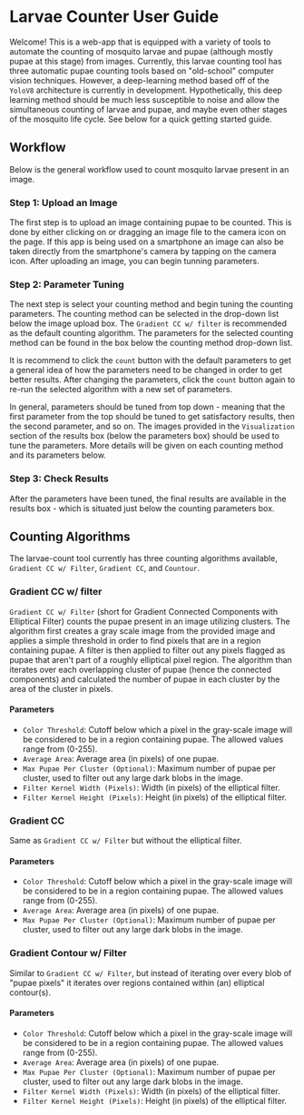 # Larvae Counter User Guide

Welcome! This is a web-app that is equipped with a variety of tools to automate the counting
of mosquito larvae and pupae (although mostly pupae at this stage) from images. Currently, this
larvae counting tool has three automatic pupae counting tools based on "old-school" computer
vision techniques. However, a deep-learning method based off of the `YoloV8` architecture
is currently in development. Hypothetically, this deep learning method should be much less
susceptible to noise and allow the simultaneous counting of larvae and pupae, and maybe even
other stages of the mosquito life cycle. See below for a quick getting started guide.

## Workflow

Below is the general workflow used to count mosquito larvae present in an image.

### Step 1: Upload an Image

The first step is to upload an image containing pupae to be counted. This is done by either
clicking on or dragging an image file to the camera icon on the page. If this app is being
used on a smartphone an image can also be taken directly from the smartphone's camera by
tapping on the camera icon. After uploading an image, you can begin tunning parameters.

### Step 2: Parameter Tuning

The next step is select your counting method and begin tuning the counting parameters. The
counting method can be selected in the drop-down list below the image upload box. The 
`Gradient CC w/ filter` is recommended as the default counting algorithm. The parameters
for the selected counting method can be found in the box below the counting method drop-down
list.

It is recommend to click the `count` button with the default parameters to get a general
idea of how the parameters need to be changed in order to get better results. After changing
the parameters, click the `count` button again to re-run the selected algorithm with a new
set of parameters.

In general, parameters should be tuned from top down - meaning that the first parameter from the
top should be tuned to get satisfactory results, then the second parameter, and so on. The
images provided in the `Visualization` section of the results box (below the parameters box)
should be used to tune the parameters. More details will be given on each counting method and
its parameters below.

### Step 3: Check Results

After the parameters have been tuned, the final results are available in the results box - which
is situated just below the counting parameters box.

## Counting Algorithms

The larvae-count tool currently has three counting algorithms available, `Gradient CC w/ Filter`,
`Gradient CC`, and `Countour`. 

### Gradient CC w/ filter

`Gradient CC w/ Filter` (short for Gradient Connected Components with Elliptical Filter) counts
the pupae present in an image utilizing clusters. The algorithm first creates a gray scale image
from the provided image and applies a simple threshold in order to find pixels that are in a region
containing pupae. A filter is then applied to filter out any pixels flagged as pupae that aren't part
of a roughly elliptical pixel region. The algorithm than iterates over each overlapping cluster of 
pupae (hence the connected components) and calculated the number of pupae in each cluster by
the area of the cluster in pixels.

#### Parameters

- `Color Threshold`: Cutoff below which a pixel in the gray-scale image will be considered to be
    in a region containing pupae. The allowed values range from (0-255).
- `Average Area`: Average area (in pixels) of one pupae.
- `Max Pupae Per Cluster (Optional)`: Maximum number of pupae per cluster, used to filter out any
    large dark blobs in the image.
- `Filter Kernel Width (Pixels)`: Width (in pixels) of the elliptical filter.
- `Filter Kernel Height (Pixels)`: Height (in pixels) of the elliptical filter.

### Gradient CC

Same as `Gradient CC w/ Filter` but without the elliptical filter.

#### Parameters

- `Color Threshold`: Cutoff below which a pixel in the gray-scale image will be considered to be
    in a region containing pupae. The allowed values range from (0-255).
- `Average Area`: Average area (in pixels) of one pupae.
- `Max Pupae Per Cluster (Optional)`: Maximum number of pupae per cluster, used to filter out any
    large dark blobs in the image.

### Gradient Contour w/ Filter

Similar to `Gradient CC w/ Filter`, but instead of iterating over every blob of "pupae pixels"
it iterates over regions contained within (an) elliptical contour(s).

#### Parameters

- `Color Threshold`: Cutoff below which a pixel in the gray-scale image will be considered to be
    in a region containing pupae. The allowed values range from (0-255).
- `Average Area`: Average area (in pixels) of one pupae.
- `Max Pupae Per Cluster (Optional)`: Maximum number of pupae per cluster, used to filter out any
    large dark blobs in the image.
- `Filter Kernel Width (Pixels)`: Width (in pixels) of the elliptical filter.
- `Filter Kernel Height (Pixels)`: Height (in pixels) of the elliptical filter.